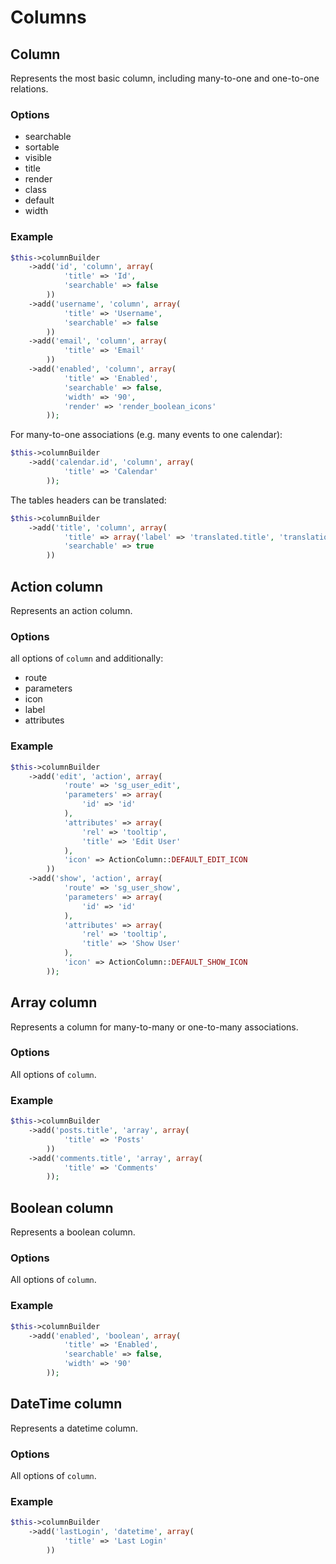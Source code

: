 # Columns

## Column

Represents the most basic column, including many-to-one and one-to-one relations.

### Options

- searchable
- sortable
- visible
- title
- render
- class
- default
- width

### Example

``` php
$this->columnBuilder
    ->add('id', 'column', array(
            'title' => 'Id',
            'searchable' => false
        ))
    ->add('username', 'column', array(
            'title' => 'Username',
            'searchable' => false
        ))
    ->add('email', 'column', array(
            'title' => 'Email'
        ))
    ->add('enabled', 'column', array(
            'title' => 'Enabled',
            'searchable' => false,
            'width' => '90',
            'render' => 'render_boolean_icons'
        ));
```

For many-to-one associations (e.g. many events to one calendar):

``` php
$this->columnBuilder
    ->add('calendar.id', 'column', array(
            'title' => 'Calendar'
        ));
```

The tables headers can be translated:

``` php
$this->columnBuilder
    ->add('title', 'column', array(
            'title' => array('label' => 'translated.title', 'translation_domain' => 'your_translation_domain'),
            'searchable' => true
        ))
```

## Action column

Represents an action column.

### Options

all options of `column` and additionally:

- route
- parameters
- icon
- label
- attributes

### Example

``` php
$this->columnBuilder
    ->add('edit', 'action', array(
            'route' => 'sg_user_edit',
            'parameters' => array(
                'id' => 'id'
            ),
            'attributes' => array(
                'rel' => 'tooltip',
                'title' => 'Edit User'
            ),
            'icon' => ActionColumn::DEFAULT_EDIT_ICON
        ))
    ->add('show', 'action', array(
            'route' => 'sg_user_show',
            'parameters' => array(
                'id' => 'id'
            ),
            'attributes' => array(
                'rel' => 'tooltip',
                'title' => 'Show User'
            ),
            'icon' => ActionColumn::DEFAULT_SHOW_ICON
        ));
```

## Array column

Represents a column for many-to-many or one-to-many associations.

### Options

All options of `column`.

### Example

``` php
$this->columnBuilder
    ->add('posts.title', 'array', array(
            'title' => 'Posts'
        ))
    ->add('comments.title', 'array', array(
            'title' => 'Comments'
        ));
```

## Boolean column

Represents a boolean column.

### Options

All options of `column`.

### Example

``` php
$this->columnBuilder
    ->add('enabled', 'boolean', array(
            'title' => 'Enabled',
            'searchable' => false,
            'width' => '90'
        ));
```

## DateTime column

Represents a datetime column.

### Options

All options of `column`.

### Example

``` php
$this->columnBuilder
    ->add('lastLogin', 'datetime', array(
            'title' => 'Last Login'
        ))
```